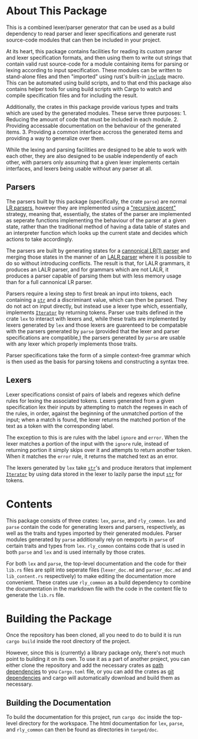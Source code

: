 # About This Package

This is a combined lexer/parser generator that can be used as a build dependency to read
parser and lexer specifications and generate rust source-code modules that can then be
included in your project.

At its heart, this package contains facilities for reading its custom parser and lexer
specification formats, and then using them to write out strings that contain valid rust
source-code for a module containing items for parsing or lexing according to input
specification. These modules can be written to stand-alone files and then "imported" using
rust's built-in [`include`] macro. This can be automated using build scripts, and to that
end this package also contains helper tools for using build scripts with Cargo to watch
and compile specification files and for including the result.

Additionally, the crates in this package provide various types and traits which are used
by the generated modules. These serve three purposes: 1. Reducing the amount of code that
must be included in each module. 2. Providing accessable documentation on the behaviour of
the generated items. 3. Providing a common interface accross the generated items and
providing a way to generalize over them.

While the lexing and parsing facilities are designed to be able to work with each other,
they are also designed to be usable independently of each other, with parsers only
assuming that a given lexer implements certain interfaces, and lexers being usable without
any parser at all.

## Parsers

The parsers built by this package (specifically, the crate `parse`) are normal [LR
parsers], however they are implemented using a ["recursive ascent"] strategy, meaning
that, essentially, the states of the parser are implemented as seperate functions
implementing the behaviour of the parser at a given state, rather than the traditional
method of having a data table of states and an interpreter function which looks up the
current state and decides which actions to take accordingly.

The parsers are built by generating states for a [cannonical LR(1) parser] and merging
those states in the manner of an [LALR parser] where it is possible to do so without
introducing conflicts. The result is that, for LALR grammars, it produces an LALR parser,
and for grammars which are not LALR, it produces a parser capable of parsing them but with
less memory usage than for a full cannonical LR parser.

Parsers require a lexing step to first break an input into tokens, each containing a
[`str`] and a discriminant value, which can then be parsed. They do not act on input
directly, but instead use a lexer type which, essentially, implements [`Iterator`] by
returning tokens. Parser use traits defined in the crate `lex` to interact with lexers
and, while these traits are implemented by lexers generated by `lex` and those lexers are
guarenteed to be compatable with the parsers generated by `parse` (provided that the lexer
and parser specifications are compatible,) the parsers generated by `parse` are usable
with any lexer which properly implements those traits.

Parser specifications take the form of a simple context-free grammar which is then used as
the basis for parsing tokens and constructing a syntax tree.

## Lexers

Lexer specifications consist of pairs of labels and regexes which define rules for lexing
the associated tokens. Lexers generated from a given specification lex their inputs by
attempting to match the regexes in each of the rules, in order, against the beginning of
the unmatched portion of the input; when a match is found, the lexer returns the matched
portion of the text as a token with the corresponding label.

The exception to this is are rules with the label `ignore` and `error`. When the lexer
matches a portion of the input with the `ignore` rule, instead of returning portion it
simply skips over it and attempts to return another token. When it matches the `error`
rule, it returns the matched text as an error.

The lexers generated by `lex` take [`str`]'s and produce iterators that implement
[`Iterator`] by using data stored in the lexer to lazily parse the input [`str`] for
tokens.

# Contents

This package consists of three crates: `lex`, `parse`, and `rly_common`. `lex` and `parse`
contain the code for generating lexers and parsers, respectively, as well as the traits
and types imported by their generated modules. Parser modules generated by `parse`
additionally rely on reexports in `parse` of certain traits and types from `lex`.
`rly_common` contains code that is used in both `parse` and `lex` and is used internally
by those crates.

For both `lex` and `parse`, the top-level documentation and the code for their `lib.rs`
files are split into seperate files (`lexer_doc.md` and `parser_doc.md` and
`lib_content.rs` respectively) to make editing the documentation more convenient. These
crates use `rly_common` as a build dependency to combine the documentation in the markdown
file with the code in the content file to generate the `lib.rs` file.

# Building the Package

Once the repository has been cloned, all you need to do to build it is run `cargo build`
inside the root directory of the project.

However, since this is (currently) a library package only, there's not much point to
building it on its own. To use it as a part of another project, you can either clone the
repository and add the necessary crates as [path dependencies] to you `Cargo.toml` file,
or you can add the crates as [git dependencies] and cargo will automatically download and
build them as necessary.

## Building the Documentation

To build the documentation for this project, run `cargo doc` inside the top-level
directory for the workspace. The html documentation for `lex`, `parse`, and `rly_common`
can then be found as directories in `targed/doc`.



[`include`]: https://doc.rust-lang.org/std/macro.include.html
[LR parsers]: https://en.wikipedia.org/wiki/LR_parser
["recursive ascent"]: https://en.wikipedia.org/wiki/Recursive_ascent_parser
[cannonical LR(1) parser]: https://en.wikipedia.org/wiki/Canonical_LR_parser
[LALR parser]: https://en.wikipedia.org/wiki/LALR_parser
[`str`]: https://doc.rust-lang.org/std/primitive.str.html
[`Iterator`]: https://doc.rust-lang.org/std/iter/trait.Iterator.html
[path dependencies]: file:///home/sam/.rustup/toolchains/stable-x86_64-unknown-linux-gnu/share/doc/rust/html/cargo/reference/specifying-dependencies.html#specifying-path-dependencies
[git dependencies]: file:///home/sam/.rustup/toolchains/stable-x86_64-unknown-linux-gnu/share/doc/rust/html/cargo/reference/specifying-dependencies.html#specifying-dependencies-from-git-repositories
